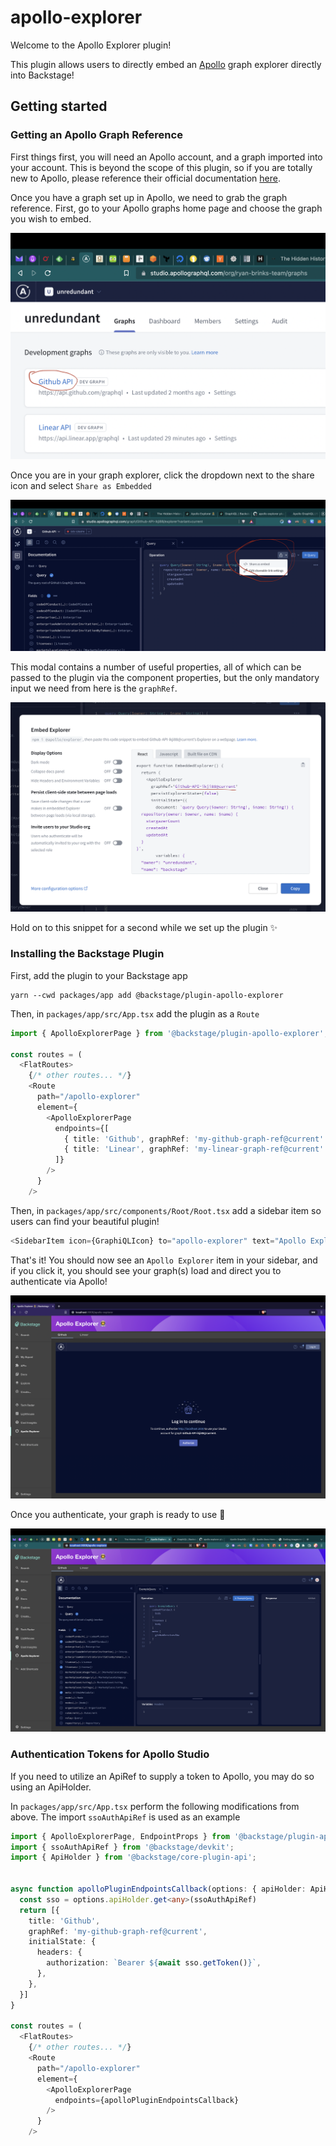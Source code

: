 # apollo-explorer

Welcome to the Apollo Explorer plugin!

This plugin allows users to directly embed an [Apollo](https://www.apollographql.com) graph explorer directly into
Backstage!

## Getting started

### Getting an Apollo Graph Reference

First things first, you will need an Apollo account, and a graph imported into your account. This is beyond the scope of
this plugin, so if you are totally new to Apollo, please reference their official
documentation [here](https://www.apollographql.com/docs).

Once you have a graph set up in Apollo, we need to grab the graph reference. First, go to your Apollo graphs home page and choose the graph you wish to embed.

![Apollo Graph List](./docs/img/apollo-graph-list.png)

Once you are in your graph explorer, click the dropdown next to the share icon and select `Share as Embedded`

![Share as Embedded](./docs/img/share-as-embedded.png)

This modal contains a number of useful properties, all of which can be passed to the plugin via the component properties, but the only mandatory input we need from here is the `graphRef`.

![Graph Ref](./docs/img/graph-ref.png)

Hold on to this snippet for a second while we set up the plugin ✨

### Installing the Backstage Plugin

First, add the plugin to your Backstage app

```shell
yarn --cwd packages/app add @backstage/plugin-apollo-explorer
```

Then, in `packages/app/src/App.tsx` add the plugin as a `Route`

```typescript
import { ApolloExplorerPage } from '@backstage/plugin-apollo-explorer';

const routes = (
  <FlatRoutes>
    {/* other routes... */}
    <Route
      path="/apollo-explorer"
      element={
        <ApolloExplorerPage
          endpoints={[
            { title: 'Github', graphRef: 'my-github-graph-ref@current' },
            { title: 'Linear', graphRef: 'my-linear-graph-ref@current' },
          ]}
        />
      }
    />
```

Then, in `packages/app/src/components/Root/Root.tsx` add a sidebar item so users can find your beautiful plugin!

```typescript
<SidebarItem icon={GraphiQLIcon} to="apollo-explorer" text="Apollo Explorer" />
```

That's it! You should now see an `Apollo Explorer` item in your sidebar, and if you click it, you should see your graph(s) load and direct you to authenticate via Apollo!

![Needs Auth](./docs/img/needs-auth.png)

Once you authenticate, your graph is ready to use 🚀

![Logged In](./docs/img/logged-in.png)

### Authentication Tokens for Apollo Studio

If you need to utilize an ApiRef to supply a token to Apollo, you may do so using an ApiHolder.

In `packages/app/src/App.tsx` perform the following modifications from above. The import `ssoAuthApiRef` is used as an example

```typescript
import { ApolloExplorerPage, EndpointProps } from '@backstage/plugin-apollo-explorer';
import { ssoAuthApiRef } from '@backstage/devkit';
import { ApiHolder } from '@backstage/core-plugin-api';


async function apolloPluginEndpointsCallback(options: { apiHolder: ApiHolder }): Promise<EndpointProps[]> {
  const sso = options.apiHolder.get<any>(ssoAuthApiRef)
  return [{
    title: 'Github',
    graphRef: 'my-github-graph-ref@current',
    initialState: {
      headers: {
        authorization: `Bearer ${await sso.getToken()}`,
      },
    },
  }]
}

const routes = (
  <FlatRoutes>
    {/* other routes... */}
    <Route
      path="/apollo-explorer"
      element={
        <ApolloExplorerPage
          endpoints={apolloPluginEndpointsCallback}
        />
      }
    />
```
